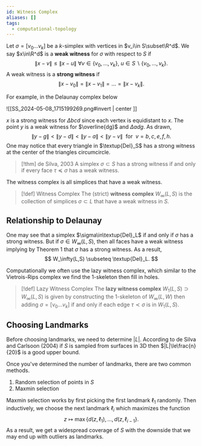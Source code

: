 ```yaml
---
id: Witness Complex
aliases: []
tags:
  - computational-topology
---
```


Let $\sigma=[v_0\dots v_k]$ be a $k$-simplex with vertices in $v_i\in S\subset\R^d$. We say $x\in\R^d$ is a **weak witness** for $\sigma$ with respect to $S$ if 
$$
    \|x-v\|\le \|x-u\|~\forall v\in\{v_0,\dots,v_k\},~u\in S\backslash\{v_0,\dots,v_k\}.
$$
A weak witness is a **strong witness** if 
$$
    \|x-v_0\| = \|x-v_1\| = \dots = \|x-v_k\|.
$$

For example, in the Delaunay complex below

![[SS_2024-05-08_1715199269.png#invert | center ]]

$x$ is a strong witness for $\Delta bcd$ since each vertex is equidistant to $x$. The point $y$ is a weak witness for $\overline{dg}$ and $\Delta adg$. As drawn,
$$
    \|y-g\|<\|y-d\|<\|y-a\|<\|y-v\|~\text{ for }~v=b,c,e,f,h.
$$
One may notice that every triangle in $\textup{Del}_S$ has a strong witness at the center of the triangles circumcircle.

> [!thm] de Silva, 2003
> A simplex $\sigma\subset S$ has a strong witness if and only if every face $\tau\preceq\sigma$ has a weak witness.

The witness complex is all simplices that have a weak witness.

> [!def] Witness Complex
> The (strict) **witness complex** $W_\infty(L,S)$ is the collection of simplices $\sigma\subset L$ that have a weak witness in $S$.

## Relationship to Delaunay

One may see that a simplex $\sigma\in\textup{Del}_L$ if and only if $\sigma$ has a strong witness. But if $\sigma\in W_\infty(L,S)$, then all faces have a weak witness implying by Theorem 1 that $\sigma$ has a strong witness. As a result,
$$
    W_\infty(L,S) \subseteq \textup{Del}_L.
$$

Computationally we often use the lazy witness complex, which similar to the Vietrois-Rips complex we find the 1-skeleton then fill in holes.

> [!def] Lazy Witness Complex
> The **lazy witness complex** $W_1(L,S)\supset W_\infty(L,S)$ is given by constructing the 1-skeleton of $W_\infty(L,W)$ then adding $\sigma=[v_0\dots v_k]$ if and only if each edge $\tau\prec\sigma$ is in $W_1(L,S)$.

## Choosing Landmarks

Before choosing landmarks, we need to determine $|L|$. According to de Silva and Carlsoon (2004) if $S$ is sampled from surfaces in 3D then $|L|\le\frac{n}{20}$ is a good upper bound.

Once you've determined the number of landmarks, there are two common methods.
1. Random selection of points in $S$
2. Maxmin selection

Maxmin selection works by first picking the first landmark $\ell_1$ randomly. Then inductively, we choose the next landmark $\ell_i$ which maximizes the function
$$
    z\mapsto\max\{d(z,\ell_1),\dots,d(z,\ell_{i-1}\}.
$$
As a result, we get a widespread coverage of $S$ with the downside that we may end up with outliers as landmarks.
